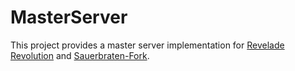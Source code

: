 MasterServer
============

This project provides a master server implementation for [Revelade Revolution](http://rr.theintercooler.com) and [Sauerbraten-Fork](https://github.com/sauerbraten-fork/sauerbraten-fork/).
